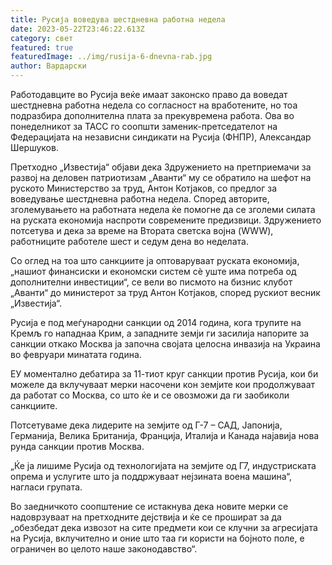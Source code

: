 ```yaml
---
title: Русија воведува шестдневна работна недела
date: 2023-05-22T23:46:22.613Z
category: свет
featured: true
featuredImage: ../img/rusija-6-dnevna-rab.jpg
author: Вардарски
---
```

Работодавците во Русија веќе имаат законско право да воведат шестдневна работна недела со согласност на вработените, но тоа подразбира дополнителна плата за прекувремена работа. Ова во понеделникот за ТАСС го соопшти заменик-претседателот на Федерацијата на независни синдикати на Русија (ФНПР), Александар Шершуков.

Претходно „Известија“ објави дека Здружението на претприемачи за развој на деловен патриотизам „Аванти“ му се обратило на шефот на руското Министерство за труд, Антон Котјаков, со предлог за воведување шестдневна работна недела. Според авторите, зголемувањето на работната недела ќе помогне да се зголеми силата на руската економија наспроти современите предизвици. Здружението потсетува и дека за време на Втората светска војна (WWW), работниците работеле шест и седум дена во неделата.

Со оглед на тоа што санкциите ја оптоваруваат руската економија, „нашиот финансиски и економски систем сè уште има потреба од дополнителни инвестиции“, се вели во писмото на бизнис клубот „Аванти“ до министерот за труд Антон Котјаков, според рускиот весник „Известија“.

Русија е под меѓународни санкции од 2014 година, кога трупите на Кремљ го нападнаа Крим, а западните земји ги засилија напорите за санкции откако Москва ја започна својата целосна инвазија на Украина во февруари минатата година.

ЕУ моментално дебатира за 11-тиот круг санкции против Русија, кои би можеле да вклучуваат мерки насочени кон земјите кои продолжуваат да работат со Москва, со што ќе и се овозможи да ги заобиколи санкциите.

Потсетуваме дека лидерите на земјите од Г-7 – САД, Јапонија, Германија, Велика Британија, Франција, Италија и Канада најавија нова рунда санкции против Москва.

„Ќе ја лишиме Русија од технологијата на земјите од Г7, индустриската опрема и услугите што ја поддржуваат нејзината воена машина“, нагласи групата.

Во заедничкото соопштение се истакнува дека новите мерки се надоврзуваат на претходните дејствија и ќе се прошират за да „обезбедат дека извозот на сите предмети кои се клучни за агресијата на Русија, вклучително и оние што таа ги користи на бојното поле, е ограничен во целото наше законодавство“.